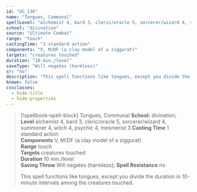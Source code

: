 ```yaml
---
id: "UC_136"
name: "Tongues, Communal"
spellLevel: "alchemist 4, bard 3, cleric/oracle 5, sorcerer/wizard 4, summoner 4, witch 4, psychic 4, mesmerist 3"
school: "divination"
source: "Ultimate Combat"
range: "touch"
castingTime: "1 standard action"
components: "V, M/DF (a clay model of a ziggurat)"
targets: "creatures touched"
duration: "10 min./level"
saveType: "Will negates (harmless)"
sr: "no"
description: "This spell functions like tongues, except you divide the duration in 10-minute intervals among the creatures touched."
known: false
cssclasses:
  - hide-title
  - hide-properties
---
```


> [!spellbook-spell-block] Tongues, Communal
> **School:** divination; **Level** alchemist 4, bard 3, cleric/oracle 5, sorcerer/wizard 4, summoner 4, witch 4, psychic 4, mesmerist 3
> **Casting Time** 1 standard action  
> **Components** V, M/DF (a clay model of a ziggurat)  
> **Range** touch  
> **Targets** creatures touched  
> **Duration** 10 min./level  
> **Saving Throw** Will negates (harmless); **Spell Resistance** no
> 
> This spell functions like tongues, except you divide the duration in 10-minute intervals among the creatures touched.